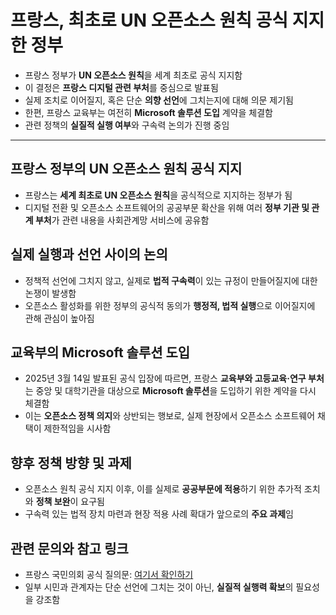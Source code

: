 # 프랑스, 최초로 UN 오픈소스 원칙 공식 지지한 정부


* 프랑스 정부가 **UN 오픈소스 원칙**을 세계 최초로 공식 지지함
* 이 결정은 **프랑스 디지털 관련 부처**를 중심으로 발표됨
* 실제 조치로 이어질지, 혹은 단순 **의향 선언**에 그치는지에 대해 의문 제기됨
* 한편, 프랑스 교육부는 여전히 **Microsoft 솔루션 도입** 계약을 체결함
* 관련 정책의 **실질적 실행 여부**와 구속력 논의가 진행 중임

---

프랑스 정부의 UN 오픈소스 원칙 공식 지지
------------------------

* 프랑스는 **세계 최초로 UN 오픈소스 원칙**을 공식적으로 지지하는 정부가 됨
* 디지털 전환 및 오픈소스 소프트웨어의 공공부문 확산을 위해 여러 **정부 기관 및 관계 부처**가 관련 내용을 사회관계망 서비스에 공유함

실제 실행과 선언 사이의 논의
----------------

* 정책적 선언에 그치지 않고, 실제로 **법적 구속력**이 있는 규정이 만들어질지에 대한 논쟁이 발생함
* 오픈소스 활성화를 위한 정부의 공식적 동의가 **행정적, 법적 실행**으로 이어질지에 관해 관심이 높아짐

교육부의 Microsoft 솔루션 도입
---------------------

* 2025년 3월 14일 발표된 공식 입장에 따르면, 프랑스 **교육부와 고등교육·연구 부처**는 중앙 및 대학기관을 대상으로 **Microsoft 솔루션**을 도입하기 위한 계약을 다시 체결함
* 이는 **오픈소스 정책 의지**와 상반되는 행보로, 실제 현장에서 오픈소스 소프트웨어 채택이 제한적임을 시사함

향후 정책 방향 및 과제
-------------

* 오픈소스 원칙 공식 지지 이후, 이를 실제로 **공공부문에 적용**하기 위한 추가적 조치와 **정책 보완**이 요구됨
* 구속력 있는 법적 장치 마련과 현장 적용 사례 확대가 앞으로의 **주요 과제**임

관련 문의와 참고 링크
------------

* 프랑스 국민의회 공식 질의문: [여기서 확인하기](https://www.assemblee-nationale.fr/dyn/17/questions/QANR5L17QE5312)
* 일부 시민과 관계자는 단순 선언에 그치는 것이 아닌, **실질적 실행력 확보**의 필요성을 강조함
